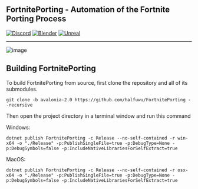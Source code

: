 ﻿FortnitePorting - Automation of the Fortnite Porting Process
------------------------------------------

[![Discord](https://discord.com/api/guilds/866821077769781249/widget.png?style=shield)](https://discord.gg/DZ5YFXdBA6)
[![Blender](https://img.shields.io/badge/Blender-4.0+-blue?logo=blender&logoColor=white&color=orange)](https://www.blender.org/download/ )
[![Unreal](https://img.shields.io/badge/Unreal-5.3+-blue?logo=unreal-engine&logoColor=white&color=white)](https://www.unrealengine.com/en-US/download)
***

![image](https://github.com/halfuwu/FortnitePorting/assets/69497698/182fad45-f9b1-4775-8e4a-ec35c8a4ac09)

## Building FortnitePorting

To build FortnitePorting from source, first clone the repository and all of its submodules.

```
git clone -b avalonia-2.0 https://github.com/halfuwu/FortnitePorting --recursive
```

Then open the project directory in a terminal window and run this command

Windows:
```
dotnet publish FortnitePorting -c Release --no-self-contained -r win-x64 -o "./Release" -p:PublishSingleFile=true -p:DebugType=None -p:DebugSymbols=false -p:IncludeNativeLibrariesForSelfExtract=true
```

MacOS:
```
dotnet publish FortnitePorting -c Release --no-self-contained -r osx-x64 -o "./Release" -p:PublishSingleFile=true -p:DebugType=None -p:DebugSymbols=false -p:IncludeNativeLibrariesForSelfExtract=true
```
